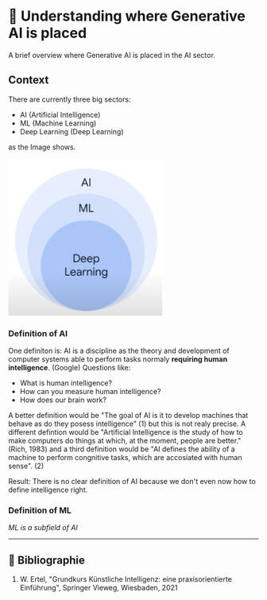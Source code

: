 # 🧼 Understanding where Generative AI is placed

A brief overview where Generative AI is placed in the AI sector.

## Context

There are currently three big sectors:

- AI (Artificial Intelligence)
- ML (Machine Learning)
- Deep Learning (Deep Learning)

as the Image shows.

![AI context](./images/context-ai.png)

### Definition of AI

One definiton is: AI is a discipline as the theory and development of computer systems able to perform tasks normaly **requiring human intelligence**. (Google) Questions like:

- What is human intelligence?
- How can you measure human intelligence?
- How does our brain work?

A better definition would be "The goal of AI is it to develop machines that behave as do they posess intelligence" (1) but this is not realy precise. A different defintion would be "Artificial Intelligence is the study of how to make computers do things at which, at the moment, people are better." (Rich, 1983) and a third definition would be "AI defines the ability of a machine to perform congnitive tasks, which are accosiated with human sense". (2)

Result: There is no clear definition of AI because we don't even now how to define intelligence right.

### Definition of ML

_ML is a subfield of AI_

---

## 🦫 Bibliographie

1. W. Ertel, "Grundkurs Künstliche Intelligenz: eine praxisorientierte Einführung", Springer Vieweg, Wiesbaden, 2021
